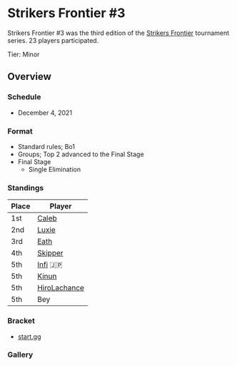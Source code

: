 # Strikers Frontier #3

Strikers Frontier #3 was the third edition of the [Strikers Frontier](sfmain.md) tournament series.
23 players participated.

Tier: Minor

## Overview

### Schedule

- December 4, 2021

### Format

- Standard rules; Bo1
- Groups; Top 2 advanced to the Final Stage
- Final Stage
  - Single Elimination

### Standings

|Place|Player|
|-|-|
|1st|[Caleb](../../players/bulgarian/caleb.md)|
|2nd|[Luxie](../../players/belgian/luxie.md)|
|3rd|[Eath](../../players/belgian/eath.md)|
|4th|[Skipper](../../players/austrian/skipper.md)|
|5th|[Infi](../../players/japanese/infi.md) :jp:|
|5th|[Kinun](../../players/belgian/kinun.md)|
|5th|[HiroLachance](../../players/french/vivi.md)|
|5th|Bey|

### Bracket
- [start.gg](https://www.start.gg/tournament/strikers-frontier-3/details)		

### Gallery
